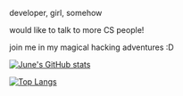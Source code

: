 <!--
**junekomeiji/junekomeiji** is a ✨ _special_ ✨ repository because its `README.md` (this file) appears on your GitHub profile.

Here are some ideas to get you started:

- 🔭 I’m currently working on ...
- 🌱 I’m currently learning ...
- 👯 I’m looking to collaborate on ...
- 🤔 I’m looking for help with ...
- 💬 Ask me about ...
- 📫 How to reach me: ...
- 😄 Pronouns: ...
- ⚡ Fun fact: ...
-->

<p>developer, girl, somehow</p>
<p>would like to talk to more CS people!</p>
<p>join me in my magical hacking adventures :D</p>

[![June's GitHub stats](https://github-readme-stats.vercel.app/api?username=junekomeiji)](https://github.com/anuraghazra/github-readme-stats)

[![Top Langs](https://github-readme-stats.vercel.app/api/top-langs/?username=junekomeiji&layout=compact)](https://github.com/anuraghazra/github-readme-stats)
